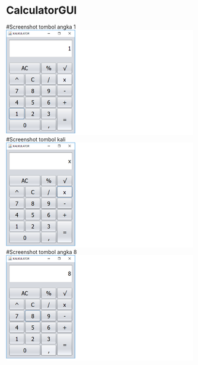 # CalculatorGUI
#Screenshot tombol angka 1
![alt](https://github.com/Ardananisrina/CalculatorGUI/blob/master/Button1.png?raw=true)
#Screenshot tombol kali
![alt](https://github.com/Ardananisrina/CalculatorGUI/blob/master/ButtonKali.png?raw=true)
#Screenshot tombol angka 8
![alt](https://github.com/Ardananisrina/CalculatorGUI/blob/master/Button8.png?raw=true)
